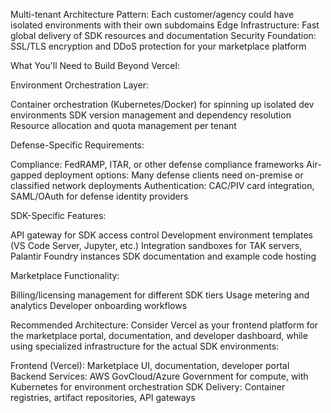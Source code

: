 Multi-tenant Architecture Pattern: Each customer/agency could have isolated environments with their own subdomains
Edge Infrastructure: Fast global delivery of SDK resources and documentation
Security Foundation: SSL/TLS encryption and DDoS protection for your marketplace platform

What You'll Need to Build Beyond Vercel:

Environment Orchestration Layer:

Container orchestration (Kubernetes/Docker) for spinning up isolated dev environments
SDK version management and dependency resolution
Resource allocation and quota management per tenant


Defense-Specific Requirements:

Compliance: FedRAMP, ITAR, or other defense compliance frameworks
Air-gapped deployment options: Many defense clients need on-premise or classified network deployments
Authentication: CAC/PIV card integration, SAML/OAuth for defense identity providers


SDK-Specific Features:

API gateway for SDK access control
Development environment templates (VS Code Server, Jupyter, etc.)
Integration sandboxes for TAK servers, Palantir Foundry instances
SDK documentation and example code hosting


Marketplace Functionality:

Billing/licensing management for different SDK tiers
Usage metering and analytics
Developer onboarding workflows



Recommended Architecture:
Consider Vercel as your frontend platform for the marketplace portal, documentation, and developer dashboard, while using specialized infrastructure for the actual SDK environments:

Frontend (Vercel): Marketplace UI, documentation, developer portal
Backend Services: AWS GovCloud/Azure Government for compute, with Kubernetes for environment orchestration
SDK Delivery: Container registries, artifact repositories, API gateways